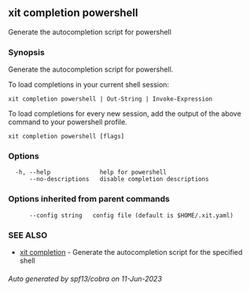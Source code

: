 ## xit completion powershell

Generate the autocompletion script for powershell

### Synopsis

Generate the autocompletion script for powershell.

To load completions in your current shell session:

	xit completion powershell | Out-String | Invoke-Expression

To load completions for every new session, add the output of the above command
to your powershell profile.


```
xit completion powershell [flags]
```

### Options

```
  -h, --help              help for powershell
      --no-descriptions   disable completion descriptions
```

### Options inherited from parent commands

```
      --config string   config file (default is $HOME/.xit.yaml)
```

### SEE ALSO

* [xit completion](xit_completion.md)	 - Generate the autocompletion script for the specified shell

###### Auto generated by spf13/cobra on 11-Jun-2023
